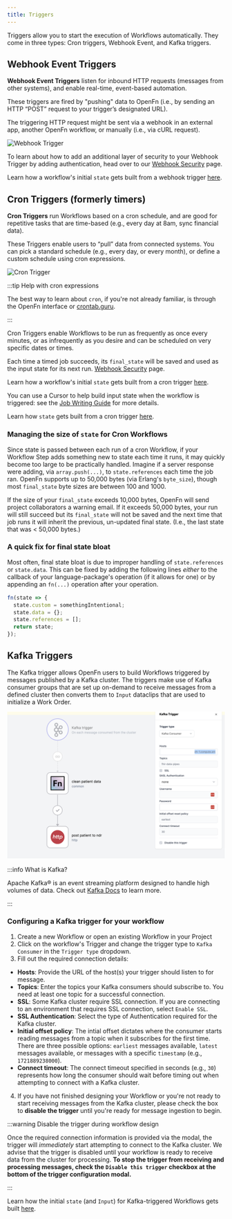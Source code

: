 ```yaml
---
title: Triggers
---
```


Triggers allow you to start the execution of Workflows automatically. They come
in three types: Cron triggers, Webhook Event, and Kafka triggers.

## Webhook Event Triggers

**Webhook Event Triggers** listen for inbound HTTP requests (messages from other
systems), and enable real-time, event-based automation.

These triggers are fired by "pushing" data to OpenFn (i.e., by sending an HTTP
“POST” request to your trigger’s designated URL).

The triggering HTTP request might be sent via a webhook in an external app,
another OpenFn workflow, or manually (i.e., via cURL request).

![Webhook Trigger](/img/webhook_trigger.png)

To learn about how to add an additional layer of security to your Webhook
Trigger by adding authentication, head over to our
[Webhook Security](../manage-projects/webhook-auth.md) page.

Learn how a workflow's initial `state` gets built from a webhook trigger
[here](../jobs/state#webhook-triggered-runs).

## Cron Triggers (formerly timers)

**Cron Triggers** run Workflows based on a cron schedule, and are good for
repetitive tasks that are time-based (e.g., every day at 8am, sync financial
data).

These Triggers enable users to “pull” data from connected systems. You can pick
a standard schedule (e.g., every day, or every month), or define a custom
schedule using cron expressions.

![Cron Trigger](/img/cron_trigger.png)

:::tip Help with cron expressions

The best way to learn about `cron`, if you're not already familiar, is through
the OpenFn interface or
<a href="https://crontab.guru" target="_blank">crontab.guru</a>.

:::

Cron Triggers enable Workflows to be run as frequently as once every minutes, or
as infrequently as you desire and can be scheduled on very specific dates or
times.

Each time a timed job succeeds, its `final_state` will be saved and used as the
input state for its next run.
[Webhook Security](../manage-projects/webhook-auth.md) page.

Learn how a workflow's initial `state` gets built from a cron trigger
[here](../jobs/state#cron-triggered-runs).

You can use a Cursor to help build input state when the workflow is triggered:
see the [Job Writing Guide](../jobs/job-writing-guide#using-cursors) for more
details.

Learn how `state` gets built from a cron trigger
[here](../jobs/state#cron-triggered-runs).

### Managing the size of `state` for Cron Workflows

Since state is passed between each run of a cron Workflow, if your Workflow Step
adds something new to state each time it runs, it may quickly become too large
to be practically handled. Imagine if a server response were adding, via
`array.push(...)`, to `state.references` each time the job ran. OpenFn supports
up to 50,000 bytes (via Erlang's `byte_size`), though most `final_state` byte
sizes are between 100 and 1000.

If the size of your `final_state` exceeds 10,000 bytes, OpenFn will send project
collaborators a warning email. If it exceeds 50,000 bytes, your run will still
succeed but its `final_state` will not be saved and the next time that job runs
it will inherit the previous, un-updated final state. (I.e., the last state that
was < 50,000 bytes.)

### A quick fix for final state bloat

Most often, final state bloat is due to improper handling of `state.references`
or `state.data`. This can be fixed by adding the following lines _either_ to the
callback of your language-package's operation (if it allows for one) or by
appending an `fn(...)` operation after your operation.

```js
fn(state => {
  state.custom = somethingIntentional;
  state.data = {};
  state.references = [];
  return state;
});
```

## Kafka Triggers

The Kafka trigger allows OpenFn users to build Workflows triggered by messages
published by a Kafka cluster. The triggers make use of Kafka consumer groups
that are set up on-demand to receive messages from a defined cluster then
converts them to `Input` dataclips that are used to initialize a Work Order.

![Configuring Kafka Trigger](/img/configuring-kafka.png)

:::info What is Kafka?

Apache Kafka® is an event streaming platform designed to handle high volumes 
of data. Check out [Kafka Docs](https://kafka.apache.org/documentation/#gettingStarted) 
to learn more.

:::

### Configuring a Kafka trigger for your workflow

1. Create a new Workflow or open an existing Workflow in your Project
2. Click on the workflow's Trigger and change the trigger type to `Kafka Consumer`
   in the `Trigger type` dropdown.
3. Fill out the required connection details:

- **Hosts**: Provide the URL of the host(s) your trigger should listen to for
  message.
- **Topics**: Enter the topics your Kafka consumers should subscribe to. You
  need at least one topic for a successful connection.
- **SSL**: Some Kafka cluster require SSL connection. If you are connecting to
  an environment that requires SSL connection, select `Enable SSL`.
- **SSL Authentication**: Select the type of Authentication required for the Kafka
  cluster.
- **Initial offset policy**: The intial offset dictates where the consumer
  starts reading messages from a topic when it subscribes for the first time.
  There are three possible options: `earliest` messages available, `latest` 
  messages available, or messages with a specific `timestamp` (e.g., `1721889238000`). 
- **Connect timeout**: The connect timeout specified in seconds (e.g., `30`) represents how
  long the consumer should wait before timing out when attempting to connect
  with a Kafka cluster.

4. If you have not finished designing your Workflow or you're not ready to start
   receiving messages from the Kafka cluster, please check the box to **disable 
   the trigger** until you're ready for message ingestion to begin.

:::warning Disable the trigger during workflow design

Once the required connection information is provided via the modal, the trigger
will *immediately* start attempting to connect to the Kafka cluster. We advise that 
the trigger is disabled until your workflow is ready to receive data from the cluster for
processing. **To stop the trigger from receiving and processing messages, check the `Disable
this trigger` checkbox at the bottom of the trigger configuration modal.**

:::

Learn how the initial `state` (and `Input`) for Kafka-triggered Workflows gets built 
[here](../jobs/state#kafka-triggered-runs).
